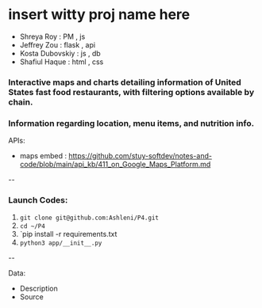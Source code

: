 # insert witty proj name here

* Shreya Roy : PM , js
* Jeffrey Zou : flask , api
* Kosta Dubovskiy : js , db
* Shafiul Haque : html , css


### Interactive maps and charts detailing information of United States fast food restaurants, with filtering options available by chain.
### Information regarding location, menu items, and nutrition info.

APIs:
* maps embed : https://github.com/stuy-softdev/notes-and-code/blob/main/api_kb/411_on_Google_Maps_Platform.md 

--

### Launch Codes:
1. `git clone git@github.com:Ashleni/P4.git`
2. `cd ~/P4`
3. `pip install -r requirements.txt
4. `python3 app/__init__.py`


--

Data:
* Description
* Source


